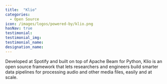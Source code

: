 ```yaml
---
title:  "Klio"
categories:
  - Open Source
icon: /images/logos/powered-by/klio.png
hasNav: true
testimonial: 
testimonial_img: 
testimonial_name: 
designation_name: 
---
```

<!--
Licensed under the Apache License, Version 2.0 (the "License");
you may not use this file except in compliance with the License.
You may obtain a copy of the License at

http://www.apache.org/licenses/LICENSE-2.0

Unless required by applicable law or agreed to in writing, software
distributed under the License is distributed on an "AS IS" BASIS,
WITHOUT WARRANTIES OR CONDITIONS OF ANY KIND, either express or implied.
See the License for the specific language governing permissions and
limitations under the License.
-->

Developed at Spotify and built on top of Apache Beam for Python, Klio is an open source framework that lets researchers and engineers build smarter data pipelines for processing audio and other media files, easily and at scale.
